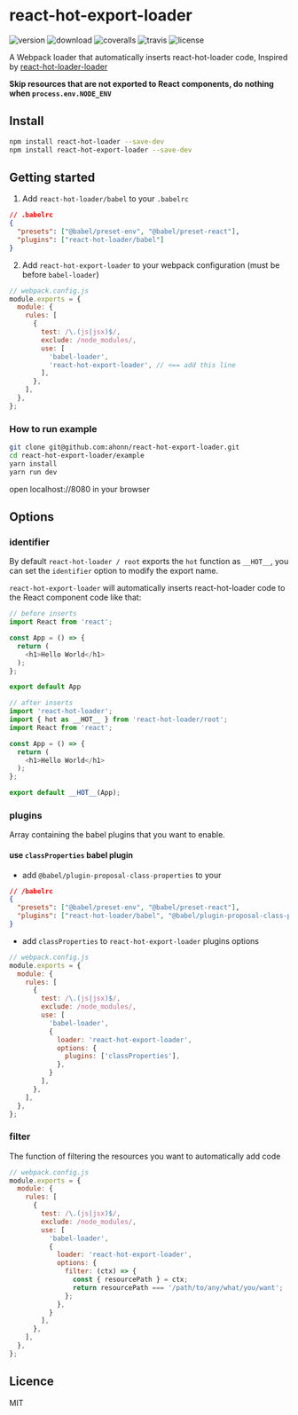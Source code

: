 # react-hot-export-loader

![version](https://img.shields.io/npm/v/react-hot-export-loader.svg)
![download](https://img.shields.io/npm/dm/react-hot-export-loader.svg)
![coveralls](https://img.shields.io/coveralls/github/ahonn/react-hot-export-loader.svg)
![travis](https://img.shields.io/travis/com/ahonn/react-hot-export-loader.svg)
![license](https://img.shields.io/github/license/ahonn/react-hot-export-loader.svg)

A Webpack loader that automatically inserts react-hot-loader code, Inspired by [react-hot-loader-loader](https://github.com/NoamELB/react-hot-loader-loader)

**Skip resources that are not exported to React components, do nothing when `process.env.NODE_ENV`**

## Install

```bash
npm install react-hot-loader --save-dev
npm install react-hot-export-loader --save-dev
```

## Getting started

1. Add `react-hot-loader/babel` to your `.babelrc`

```json
// .babelrc
{
  "presets": ["@babel/preset-env", "@babel/preset-react"],
  "plugins": ["react-hot-loader/babel"]
}
```

2. Add `react-hot-export-loader` to your webpack configuration (must be before `babel-loader`)

```js
// webpack.config.js
module.exports = {
  module: {
    rules: [
      {
        test: /\.(js|jsx)$/,
        exclude: /node_modules/,
        use: [
          'babel-loader',
          'react-hot-export-loader', // <== add this line
        ],
      },
    ],
  },
};
```

### How to run example
```bash
git clone git@github.com:ahonn/react-hot-export-loader.git
cd react-hot-export-loader/example
yarn install
yarn run dev
```

open localhost://8080 in your browser

## Options

### identifier

By default `react-hot-loader / root` exports the `hot` function as `__HOT__`, you can set the `identifier` option to modify the export name.

`react-hot-export-loader` will automatically inserts react-hot-loader code to the React component code like that:

```js
// before inserts
import React from 'react';

const App = () => {
  return (
    <h1>Hello World</h1>
  );
};

export default App

// after inserts
import 'react-hot-loader';
import { hot as __HOT__ } from 'react-hot-loader/root';
import React from 'react';

const App = () => {
  return (
    <h1>Hello World</h1>
  );
};

export default __HOT__(App);
```

### plugins
Array containing the babel plugins that you want to enable.

#### use `classProperties` babel plugin
- add `@babel/plugin-proposal-class-properties` to your

```json
// /babelrc
{
  "presets": ["@babel/preset-env", "@babel/preset-react"],
  "plugins": ["react-hot-loader/babel", "@babel/plugin-proposal-class-properties"]
}
```

- add `classProperties` to `react-hot-export-loader` plugins options

```js
// webpack.config.js
module.exports = {
  module: {
    rules: [
      {
        test: /\.(js|jsx)$/,
        exclude: /node_modules/,
        use: [
          'babel-loader',
          {
            loader: 'react-hot-export-loader',
            options: {
              plugins: ['classProperties'],
            },
          }
        ],
      },
    ],
  },
};
```

### filter
The function of filtering the resources you want to automatically add code

```js
// webpack.config.js
module.exports = {
  module: {
    rules: [
      {
        test: /\.(js|jsx)$/,
        exclude: /node_modules/,
        use: [
          'babel-loader',
          {
            loader: 'react-hot-export-loader',
            options: {
              filter: (ctx) => {
                const { resourcePath } = ctx;
                return resourcePath === '/path/to/any/what/you/want';
              };
            },
          }
        ],
      },
    ],
  },
};
```

## Licence
MIT
